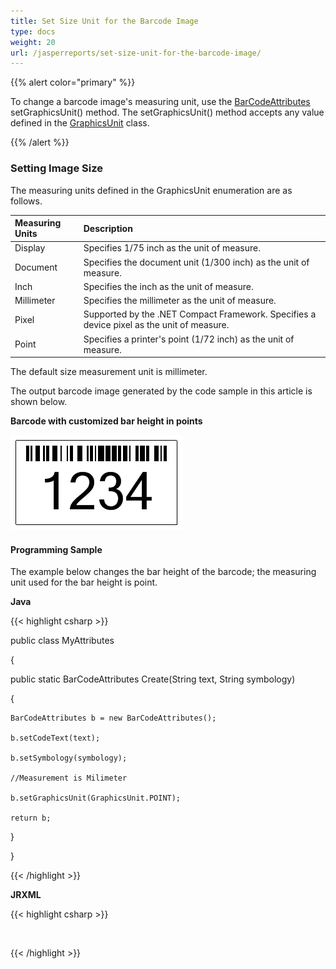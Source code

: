 ```yaml
---
title: Set Size Unit for the Barcode Image
type: docs
weight: 20
url: /jasperreports/set-size-unit-for-the-barcode-image/
---
```


{{% alert color="primary" %}} 

To change a barcode image's measuring unit, use the [BarCodeAttributes](/pages/createpage.action?spaceKey=barcodejasperreports&title=BarCodeAttributes&linkCreation=true&fromPageId=14221377) setGraphicsUnit() method. The setGraphicsUnit() method accepts any value defined in the [GraphicsUnit](/pages/createpage.action?spaceKey=barcodejasperreports&title=GraphicsUnit&linkCreation=true&fromPageId=14221377) class.

{{% /alert %}} 
### **Setting Image Size**
The measuring units defined in the GraphicsUnit enumeration are as follows.

|**Measuring Units** |**Description** |
| :- | :- |
|Display |Specifies 1/75 inch as the unit of measure. |
|Document |Specifies the document unit (1/300 inch) as the unit of measure. |
|Inch |Specifies the inch as the unit of measure. |
|Millimeter |Specifies the millimeter as the unit of measure. |
|Pixel |Supported by the .NET Compact Framework. Specifies a device pixel as the unit of measure. |
|Point |Specifies a printer's point (1/72 inch) as the unit of measure. |
The default size measurement unit is millimeter. 

The output barcode image generated by the code sample in this article is shown below.

**Barcode with customized bar height in points** 

![todo:image_alt_text](set-size-unit-for-the-barcode-image_1.png)
#### **Programming Sample**
The example below changes the bar height of the barcode; the measuring unit used for the bar height is point. 

**Java**

{{< highlight csharp >}}

 public class MyAttributes

{

  public static BarCodeAttributes Create(String text, String symbology)

  {

    BarCodeAttributes b = new BarCodeAttributes();

    b.setCodeText(text);

    b.setSymbology(symbology);

    //Measurement is Milimeter

    b.setGraphicsUnit(GraphicsUnit.POINT);

    return b;

  }

}



{{< /highlight >}}

**JRXML**

{{< highlight csharp >}}

 <image hAlign="Center">

<reportElement x="0" y="600" width="500" height="250" />

<imageExpression class="net.sf.jasperreports.engine.JRRenderable">

  <![CDATA[new com.aspose.barcode.jr.BarCodeRenderer(MyAttributes.Create(

   "12345678", "Code128")

  )]]>

</imageExpression>

</image>



{{< /highlight >}}
